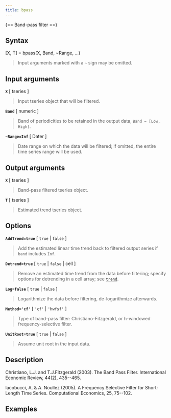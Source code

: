```yaml
---
title: bpass
---
```


{== Band-pass filter ==}


## Syntax 

[X, T] = bpass(X, Band, ~Range, ...)
> 
> Input arguments marked with a `~` sign may be omitted.
> 


## Input arguments 

__`X`__ [ tseries ]
> 
> Input tseries object that will be filtered.
> 

__`Band`__ [ numeric ]
> 
> Band of periodicities to be retained in the output
> data, `Band = [Low, High]`.
> 

__`~Range=Inf`__ [ Dater ]
> 
> Date range on which the data will be
> filtered; if omitted, the entire time series range will be used.
> 

## Output arguments 

__`X`__ [ tseries ]
> 
> Band-pass filtered tseries object.
> 

__`T`__ [ tseries ]
> 
> Estimated trend tseries object.
> 


## Options 

__`AddTrend=true`__ [ `true` | `false` ]
> 
> Add the estimated linear time
> trend back to filtered output series if `band` includes `Inf`.
> 

__`Detrend=true`__ [ `true` | `false` | cell ]
> 
> Remove an estimated time
> trend from the data before filtering; specify options for detrending in
> a cell array; see [`trend`](tseries/trend).
> 

__`Log=false`__ [ `true` | `false` ]
> 
> Logarithmize the data before
> filtering, de-logarithmize afterwards.
> 

__`Method='cf'`__ [ `'cf'` | `'hwfsf'` ]
> 
> Type of band-pass filter:
> Christiano-Fitzgerald, or h-windowed frequency-selective filter.
> 

__`UnitRoot=true`__ [ `true` | `false` ] 
> 
> Assume unit root in the input
> data.
> 

## Description 

Christiano, L.J. and T.J.Fitzgerald (2003). The Band Pass Filter.
International Economic Review, 44(2), 435--465.

Iacobucci, A. & A. Noullez (2005). A Frequency Selective Filter for
Short-Length Time Series. Computational Economics, 25, 75--102.

## Examples

```matlab
```

